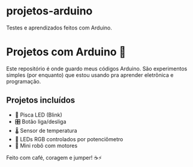 # projetos-arduino
Testes e aprendizados feitos com Arduino.
# Projetos com Arduino 🤖

Este repositório é onde guardo meus códigos Arduino. São experimentos simples (por enquanto) que estou usando pra aprender eletrônica e programação.

## Projetos incluídos

- 🔴 Pisca LED (Blink)
- 🎛️ Botão liga/desliga
- 🌡️ Sensor de temperatura
- 🌈 LEDs RGB controlados por potenciômetro
- 🤖 Mini robô com motores

Feito com café, coragem e jumper! ☕⚡
